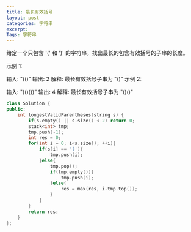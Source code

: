 ```yaml
---
title: 最长有效括号
layout: post
categories: 字符串
excerpt: 
Tags: 字符串
---
```


给定一个只包含 '(' 和 ')' 的字符串，找出最长的包含有效括号的子串的长度。

示例 1:

输入: "(()"
输出: 2
解释: 最长有效括号子串为 "()"
示例 2:

输入: ")()())"
输出: 4
解释: 最长有效括号子串为 "()()"

```c++
class Solution {
public:
    int longestValidParentheses(string s) {
        if(s.empty() || s.size() < 2) return 0;
        stack<int> tmp;
        tmp.push(-1);
        int res = 0;
        for(int i = 0; i<s.size(); ++i){
            if(s[i] == '('){
                tmp.push(i);
            }else{
                tmp.pop();
                if(tmp.empty()){
                    tmp.push(i);
                }else{
                    res = max(res, i-tmp.top());
                }
            }
        }
        return res;
    }
};
```

